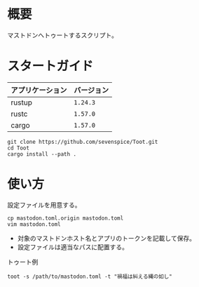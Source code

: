 # 概要

マストドンへトゥートするスクリプト。

# スタートガイド
| アプリケーション | バージョン               |
| :--------------- | :----------------------- |
| rustup           | `1.24.3`                 |
| rustc            | `1.57.0`                 |
| cargo            | `1.57.0`                 |

```
git clone https://github.com/sevenspice/Toot.git
cd Toot
cargo install --path .
```

# 使い方
設定ファイルを用意する。
```
cp mastodon.toml.origin mastodon.toml
vim mastodon.toml
```
* 対象のマストドンホスト名とアプリのトークンを記載して保存。
* 設定ファイルは適当なパスに配置する。

トゥート例
```
toot -s /path/to/mastodon.toml -t "禍福は糾える縄の如し"
```

